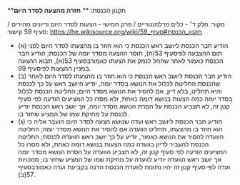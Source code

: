 **תקנון הכנסת: **
**חזרה מהצעה לסדר היום**

מקור: חלק ד׳ - כלים פרלמנטריים / פרק חמישי - הצעות לסדר היום ודיונים מהירים / סעיף 59
קישור: https://he.wikisource.org/wiki/תקנון_הכנסת#סעיף_59

 * (א) הודיע חבר הכנסת ליושב ראש הכנסת כי הוא חוזר בו מהצעתו לסדר היום לפני תום ההצבעה לפיסעיף 53(ח), תוסר ההצעה מסדר יומה של הכנסת; הודיע חבר הכנסת כאמור לאחר שהחל לנמק את הצעתו כאמורבסעיף 53(א), תבוא ההצעה במניין ההצעות לפיסעיף 99.
 * (ב) הודיע חבר הכנסת ליושב ראש הכנסת כי הוא חוזר בו מהצעתו לסדר היום לאחר שהכנסת החליטה לכלול את הנושא בסדר יומה, יודיע היושב ראש על כך לכנסת והיא תחליט, בלא דיון, אם להסיר את הנושא מסדר היום; החליטה הכנסת לכלול בסדר יומה כמה הצעות בנושא דומה כאחת, ולא מסרו כל המציעים הודעה לפי סעיף קטן זה, לא תצביע הכנסת על הסרת הנושא מסדר יומה, אך יושב ראש הכנסת יודיע לכנסת על מחיקת שמו של המציע שחזר בו.
 * (ג) הודיע חבר הכנסת ליושב ראש ועדה שנושא הצעה לסדר היום הועבר אליה כי הוא חוזר בו מהצעתו, תחליט הוועדה אם להסיר את הנושא מסדר יומה; החליטה הוועדה להסיר את הנושא כאמור, יודיע על כך יושב ראש הוועדה לכנסת; החליטה הכנסת להעביר לדיון בוועדה כמה הצעות בנושא דומה כאחת, ולא מסרו כל המציעים הודעה לפי סעיף קטן זה, לא תצביע הוועדה על הסרת הנושא מסדר יומה אך יושב ראש הוועדה יודיע לוועדה על מחיקת שמו של המציע שחזר בו; סמכויות ועדה לפי סעיף קטן זה יהיו נתונות לוועדת הכנסת הדנה בקביעת ועדה כאמורבסעיף 57(ב).